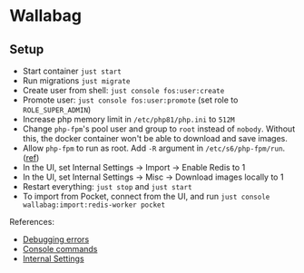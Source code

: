 # Wallabag

## Setup

- Start container `just start`
- Run migrations `just migrate`
- Create user from shell: `just console fos:user:create`
- Promote user: `just console fos:user:promote` (set role to `ROLE_SUPER_ADMIN`)
- Increase php memory limit in `/etc/php81/php.ini` to `512M`
- Change `php-fpm`'s pool user and group to `root` instead of `nobody`. Without
  this, the docker container won't be able to download and save images.
- Allow `php-fpm` to run as root. Add `-R` argument in `/etc/s6/php-fpm/run`.
  ([ref](https://stackoverflow.com/a/26045162/1754752))
- In the UI, set Internal Settings -> Import -> Enable Redis to 1
- In the UI, set Internal Settings -> Misc -> Download images locally to 1
- Restart everything: `just stop` and `just start`
- To import from Pocket, connect from the UI, and run
  `just console wallabag:import:redis-worker pocket`

References:

- [Debugging errors](https://doc.wallabag.org/en/user/errors_during_fetching.html)
- [Console commands](https://doc.wallabag.org/en/admin/console_commands.html)
- [Internal Settings](https://doc.wallabag.org/en/admin/internal_settings.html)
